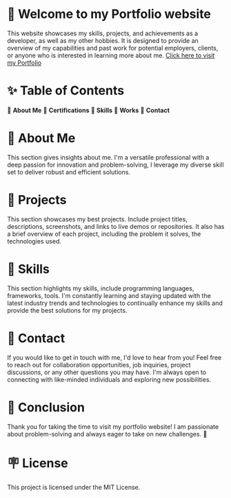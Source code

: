 # 👋 Welcome to my Portfolio website

This website showcases my skills, projects, and achievements as a developer, as well as my other hobbies. It is designed to provide an overview of my capabilities and past work for potential employers, clients, or anyone who is interested in learning more about me. [Click here to visit my Portfolio](https://aswin-vs.github.io/Portfolio)

# ✨ Table of Contents

  🌟 **About Me**
  🌟 **Certifications**
  🌟 **Skills**
  🌟 **Works**
  🌟 **Contact**

# 🚀 About Me
This section gives insights about me. I'm a versatile professional with a deep passion for innovation and problem-solving, I leverage my diverse skill set to deliver robust and efficient solutions.

# 💼 Projects
This section showcases my best projects. Include project titles, descriptions, screenshots, and links to live demos or repositories. It also has a brief overview of each project, including the problem it solves, the technologies used.

# 💫 Skills
This section highlights my skills, include programming languages, frameworks, tools. I'm constantly learning and staying updated with the latest industry trends and technologies to continually enhance my skills and provide the best solutions for my projects.

# 🤝 Contact
If you would like to get in touch with me, I'd love to hear from you! Feel free to reach out for collaboration opportunities, job inquiries, project discussions, or any other questions you may have. I'm always open to connecting with like-minded individuals and exploring new possibilities.

# 🎉 Conclusion
Thank you for taking the time to visit my portfolio website! I am passionate about problem-solving and always eager to take on new challenges. 💪

# 🪧 License
This project is licensed under the MIT License.